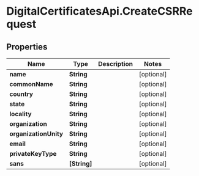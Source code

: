 # DigitalCertificatesApi.CreateCSRRequest

## Properties

Name | Type | Description | Notes
------------ | ------------- | ------------- | -------------
**name** | **String** |  | [optional] 
**commonName** | **String** |  | [optional] 
**country** | **String** |  | [optional] 
**state** | **String** |  | [optional] 
**locality** | **String** |  | [optional] 
**organization** | **String** |  | [optional] 
**organizationUnity** | **String** |  | [optional] 
**email** | **String** |  | [optional] 
**privateKeyType** | **String** |  | [optional] 
**sans** | **[String]** |  | [optional] 


